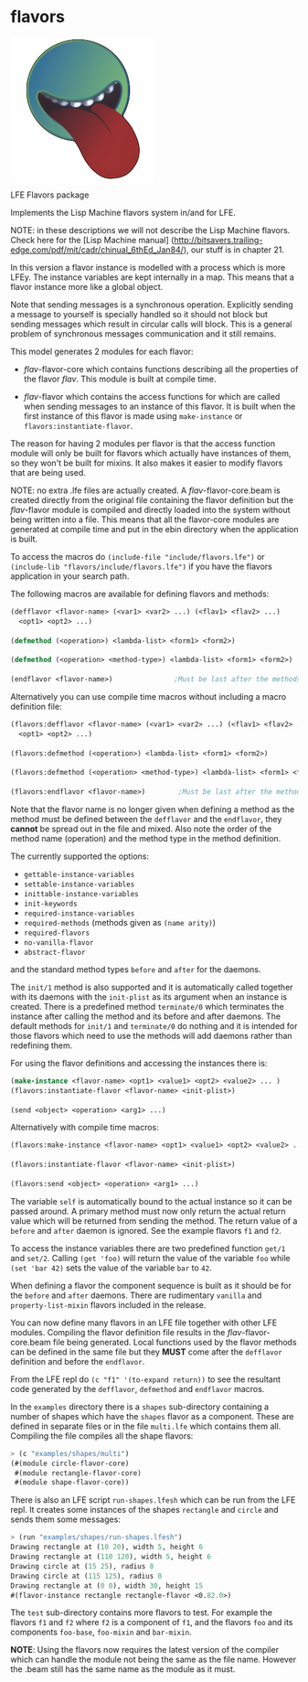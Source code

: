 # flavors

<img src="resources/images/flavors-logo.png" />

LFE Flavors package

Implements the Lisp Machine flavors system in/and for LFE.

NOTE: in these descriptions we will not describe the Lisp Machine
flavors. Check here for the [Lisp Machine manual]
(http://bitsavers.trailing-edge.com/pdf/mit/cadr/chinual_6thEd_Jan84/),
our stuff is in chapter 21.

In this version a flavor instance is modelled with a process which is
more LFEy. The instance variables are kept internally in a map. This
means that a flavor instance more like a global object.

Note that sending messages is a synchronous operation. Explicitly
sending a message to yourself is specially handled so it should not
block but sending messages which result in circular calls will
block. This is a general problem of synchronous messages communication
and it still remains.

This model generates 2 modules for each flavor:

- *flav*-flavor-core which contains functions describing all the
  properties of the flavor *flav*. This module is built at compile
  time.

- *flav*-flavor which contains the access functions for which are
  called when sending messages to an instance of this flavor. It is
  built when the first instance of this flavor is made using
  ``make-instance`` or ``flavors:instantiate-flavor``.

The reason for having 2 modules per flavor is that the access function
module will only be built for flavors which actually have instances of
them, so they won't be built for mixins. It also makes it easier to
modify flavors that are being used.

NOTE: no extra .lfe files are actually created. A
*flav*-flavor-core.beam is created directly from the original file
containing the flavor definition but the *flav*-flavor module is
compiled and directly loaded into the system without being written
into a file. This means that all the flavor-core modules are generated
at compile time and put in the ebin directory when the application is
built.

To access the macros do ``(include-file "include/flavors.lfe")`` or
``(include-lib "flavors/include/flavors.lfe")`` if you have the
flavors application in your search path.

The following macros are available for defining flavors and methods:

```lisp
(defflavor <flavor-name> (<var1> <var2> ...) (<flav1> <flav2> ...)
  <opt1> <opt2> ...)

(defmethod (<operation>) <lambda-list> <form1> <form2>)

(defmethod (<operation> <method-type>) <lambda-list> <form1> <form2>)

(endflavor <flavor-name>)               ;Must be last after the methods
```

Alternatively you can use compile time macros without including a
macro definition file:

```lisp
(flavors:defflavor <flavor-name> (<var1> <var2> ...) (<flav1> <flav2> ...)
  <opt1> <opt2> ...)

(flavors:defmethod (<operation>) <lambda-list> <form1> <form2>)

(flavors:defmethod (<operation> <method-type>) <lambda-list> <form1> <form2>)

(flavors:endflavor <flavor-name>)        ;Must be last after the methods
```

Note that the flavor name is no longer given when defining a method as
the method must be defined between the ``defflavor`` and the
``endflavor``, they **cannot** be spread out in the file and
mixed. Also note the order of the method name (operation) and the
method type in the method definition.

The currently supported the options:

- ``gettable-instance-variables``
- ``settable-instance-variables``
- ``inittable-instance-variables``
- ``init-keywords``
- ``required-instance-variables``
- ``required-methods`` (methods given as ``(name arity)``)
- ``required-flavors``
- ``no-vanilla-flavor``
- ``abstract-flavor``

and the standard method types ``before`` and ``after`` for the
daemons.

The ``init/1`` method is also supported and it is automatically called
together with its daemons with the ``init-plist`` as its argument when
an instance is created. There is a predefined method ``terminate/0``
which terminates the instance after calling the method and its before
and after daemons. The default methods for ``init/1`` and
``terminate/0`` do nothing and it is intended for those flavors which
need to use the methods will add daemons rather than redefining them.

For using the flavor definitions and accessing the instances there is:

```lisp
(make-instance <flavor-name> <opt1> <value1> <opt2> <value2> ... )
(flavors:instantiate-flavor <flavor-name> <init-plist>)

(send <object> <operation> <arg1> ...)
```

Alternatively with compile time macros:

```lisp
(flavors:make-instance <flavor-name> <opt1> <value1> <opt2> <value2> ... )

(flavors:instantiate-flavor <flavor-name> <init-plist>)

(flavors:send <object> <operation> <arg1> ...)
```

The variable ``self`` is automatically bound to the actual instance so
it can be passed around. A primary method must now only return the
actual return value which will be returned from sending the
method. The return value of a ``before`` and ``after`` daemon is
ignored. See the example flavors ``f1`` and ``f2``.

To access the instance variables there are two predefined function
``get/1`` and ``set/2``. Calling ``(get 'foo)`` will return the value
of the variable ``foo`` while ``(set 'bar 42)`` sets the value of the
variable ``bar`` to ``42``.

When defining a flavor the component sequence is built as it should be
for the ``before`` and ``after`` daemons. There are rudimentary
``vanilla`` and ``property-list-mixin`` flavors included in the
release.

You can now define many flavors in an LFE file together with other LFE
modules. Compiling the flavor definition file results in the
*flav*-flavor-core.beam file being generated. Local functions used by
the flavor methods can be defined in the same file but they **MUST**
come after the ``defflavor`` definition and before the ``endflavor``.

From the LFE repl do ``(c "f1" '(to-expand return))`` to see the
resultant code generated by the ``defflavor``, ``defmethod`` and
``endflavor`` macros. 

In the ``examples`` directory there is a ``shapes`` sub-directory containing a number of shapes which have the ``shapes`` flavor as a component. These are defined in separate files or in the file ``multi.lfe`` which contains them all. Compiling the file compiles all the shape flavors:

```lisp
> (c "examples/shapes/multi")
(#(module circle-flavor-core)
 #(module rectangle-flavor-core)
 #(module shape-flavor-core))
```

There is also an LFE script ``run-shapes.lfesh`` which can be run from the LFE repl. It creates some instances of the shapes ``rectangle`` and ``circle`` and sends them some messages:

```lisp
> (run "examples/shapes/run-shapes.lfesh")
Drawing rectangle at (10 20), width 5, height 6
Drawing rectangle at (110 120), width 5, height 6
Drawing circle at (15 25), radius 8
Drawing circle at (115 125), radius 8
Drawing rectangle at (0 0), width 30, height 15
#(flavor-instance rectangle rectangle-flavor <0.82.0>)
```

The ``test`` sub-directory contains more flavors to test. For example
the flavors ``f1`` and ``f2`` where ``f2`` is a component of ``f1``,
and the flavors ``foo`` and its components ``foo-base``, ``foo-mixin``
and ``bar-mixin``.

**NOTE**: Using the flavors now requires the latest version of the
compiler which can handle the module not being the same as the file
name. However the .beam still has the same name as the module as it
must.
